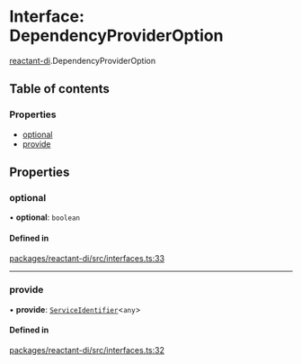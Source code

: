 # Interface: DependencyProviderOption

[reactant-di](../modules/reactant_di.md).DependencyProviderOption

## Table of contents

### Properties

- [optional](reactant_di.DependencyProviderOption.md#optional)
- [provide](reactant_di.DependencyProviderOption.md#provide)

## Properties

### optional

• **optional**: `boolean`

#### Defined in

[packages/reactant-di/src/interfaces.ts:33](https://github.com/unadlib/reactant/blob/f66dad8a/packages/reactant-di/src/interfaces.ts#L33)

___

### provide

• **provide**: [`ServiceIdentifier`](../modules/reactant_di.md#serviceidentifier)<`any`\>

#### Defined in

[packages/reactant-di/src/interfaces.ts:32](https://github.com/unadlib/reactant/blob/f66dad8a/packages/reactant-di/src/interfaces.ts#L32)
